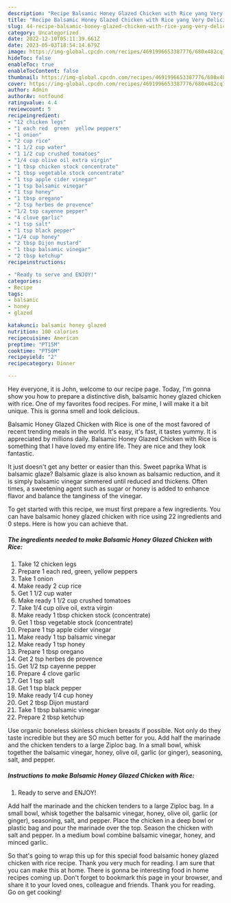```yaml
---
description: "Recipe Balsamic Honey Glazed Chicken with Rice yang Very Delicious}"
title: "Recipe Balsamic Honey Glazed Chicken with Rice yang Very Delicious}"
slug: 44-recipe-balsamic-honey-glazed-chicken-with-rice-yang-very-delicious
category: Uncategorized
date: 2022-12-10T05:11:39.661Z
date: 2023-05-03T18:54:14.679Z
image: https://img-global.cpcdn.com/recipes/4691996653387776/680x482cq70/balsamic-honey-glazed-chicken-with-rice-recipe-main-photo.jpg
hideToc: false
enableToc: true
enableTocContent: false
thumbnail: https://img-global.cpcdn.com/recipes/4691996653387776/680x482cq70/balsamic-honey-glazed-chicken-with-rice-recipe-main-photo.jpg
cover: https://img-global.cpcdn.com/recipes/4691996653387776/680x482cq70/balsamic-honey-glazed-chicken-with-rice-recipe-main-photo.jpg
author: Admin
authorAv: notfound
ratingvalue: 4.4
reviewcount: 5
recipeingredient:
- "12 chicken legs"
- "1 each red  green  yellow peppers"
- "1 onion"
- "2 cup rice"
- "1 1/2 cup water"
- "1 1/2 cup crushed tomatoes"
- "1/4 cup olive oil extra virgin"
- "1 tbsp chicken stock concentrate"
- "1 tbsp vegetable stock concentrate"
- "1 tsp apple cider vinegar"
- "1 tsp balsamic vinegar"
- "1 tsp honey"
- "1 tbsp oregano"
- "2 tsp herbes de provence"
- "1/2 tsp cayenne pepper"
- "4 clove garlic"
- "1 tsp salt"
- "1 tsp black pepper"
- "1/4 cup honey"
- "2 tbsp Dijon mustard"
- "1 tbsp balsamic vinegar"
- "2 tbsp ketchup"
recipeinstructions:

- "Ready to serve and ENJOY!"
categories:
- Recipe
tags:
- balsamic
- honey
- glazed

katakunci: balsamic honey glazed 
nutrition: 100 calories
recipecuisine: American
preptime: "PT15M"
cooktime: "PT50M"
recipeyield: "2"
recipecategory: Dinner

---
```



Hey everyone, it is John, welcome to our recipe page. Today, I'm gonna show you how to prepare a distinctive dish, balsamic honey glazed chicken with rice. One of my favorites food recipes. For mine, I will make it a bit unique. This is gonna smell and look delicious.

Balsamic Honey Glazed Chicken with Rice is one of the most favored of recent trending meals in the world. It's easy, it's fast, it tastes yummy. It is appreciated by millions daily. Balsamic Honey Glazed Chicken with Rice is something that I have loved my entire life. They are nice and they look fantastic.

It just doesn&#39;t get any better or easier than this. Sweet paprika What is balsamic glaze? Balsamic glaze is also known as balsamic reduction, and it is simply balsamic vinegar simmered until reduced and thickens. Often times, a sweetening agent such as sugar or honey is added to enhance flavor and balance the tanginess of the vinegar.


To get started with this recipe, we must first prepare a few ingredients. You can have balsamic honey glazed chicken with rice using 22 ingredients and 0 steps. Here is how you can achieve that.

<!--inarticleads1-->

##### The ingredients needed to make Balsamic Honey Glazed Chicken with Rice:

1. Take 12 chicken legs
1. Prepare 1 each red,  green,  yellow peppers
1. Take 1 onion
1. Make ready 2 cup rice
1. Get 1 1/2 cup water
1. Make ready 1 1/2 cup crushed tomatoes
1. Take 1/4 cup olive oil, extra virgin
1. Make ready 1 tbsp chicken stock (concentrate)
1. Get 1 tbsp vegetable stock (concentrate)
1. Prepare 1 tsp apple cider vinegar
1. Make ready 1 tsp balsamic vinegar
1. Make ready 1 tsp honey
1. Prepare 1 tbsp oregano
1. Get 2 tsp herbes de provence
1. Get 1/2 tsp cayenne pepper
1. Prepare 4 clove garlic
1. Get 1 tsp salt
1. Get 1 tsp black pepper
1. Make ready 1/4 cup honey
1. Get 2 tbsp Dijon mustard
1. Take 1 tbsp balsamic vinegar
1. Prepare 2 tbsp ketchup


Use organic boneless skinless chicken breasts if possible. Not only do they taste incredible but they are SO much better for you. Add half the marinade and the chicken tenders to a large Ziploc bag. In a small bowl, whisk together the balsamic vinegar, honey, olive oil, garlic (or ginger), seasoning, salt, and pepper. 

<!--inarticleads2-->

##### Instructions to make Balsamic Honey Glazed Chicken with Rice:


1. Ready to serve and ENJOY!

Add half the marinade and the chicken tenders to a large Ziploc bag. In a small bowl, whisk together the balsamic vinegar, honey, olive oil, garlic (or ginger), seasoning, salt, and pepper. Place the chicken in a deep bowl or plastic bag and pour the marinade over the top. Season the chicken with salt and pepper. In a medium bowl combine balsamic vinegar, honey, and minced garlic. 

So that's going to wrap this up for this special food balsamic honey glazed chicken with rice recipe. Thank you very much for reading. I am sure that you can make this at home. There is gonna be interesting food in home recipes coming up. Don't forget to bookmark this page in your browser, and share it to your loved ones, colleague and friends. Thank you for reading. Go on get cooking!

